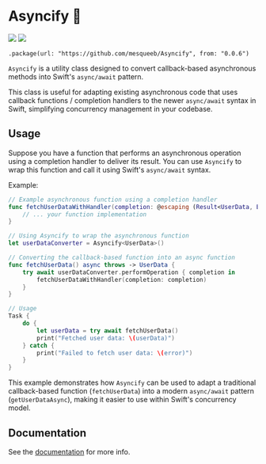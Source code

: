 # Asyncify 🔄

[![](https://img.shields.io/endpoint?url=https%3A%2F%2Fswiftpackageindex.com%2Fapi%2Fpackages%2Fmesqueeb%2FAsyncify%2Fbadge%3Ftype%3Dswift-versions)](https://swiftpackageindex.com/mesqueeb/Asyncify)
[![](https://img.shields.io/endpoint?url=https%3A%2F%2Fswiftpackageindex.com%2Fapi%2Fpackages%2Fmesqueeb%2FAsyncify%2Fbadge%3Ftype%3Dplatforms)](https://swiftpackageindex.com/mesqueeb/Asyncify)

```
.package(url: "https://github.com/mesqueeb/Asyncify", from: "0.0.6")
```

`Asyncify` is a utility class designed to convert callback-based asynchronous methods into Swift's `async/await` pattern.

This class is useful for adapting existing asynchronous code that uses callback functions / completion handlers to the newer `async/await` syntax in Swift, simplifying concurrency management in your codebase.

## Usage

Suppose you have a function that performs an asynchronous operation using a completion handler to deliver its result.
You can use `Asyncify` to wrap this function and call it using Swift's `async/await` syntax.

Example:

```swift
// Example asynchronous function using a completion handler
func fetchUserDataWithHandler(completion: @escaping (Result<UserData, Error>) -> Void) {
    // ... your function implementation
}

// Using Asyncify to wrap the asynchronous function
let userDataConverter = Asyncify<UserData>()

// Converting the callback-based function into an async function
func fetchUserData() async throws -> UserData {
    try await userDataConverter.performOperation { completion in
        fetchUserDataWithHandler(completion: completion)
    }
}

// Usage
Task {
    do {
        let userData = try await fetchUserData()
        print("Fetched user data: \(userData)")
    } catch {
        print("Failed to fetch user data: \(error)")
    }
}
```

This example demonstrates how `Asyncify` can be used to adapt a traditional callback-based function (`fetchUserData`)
into a modern `async/await` pattern (`getUserDataAsync`), making it easier to use within Swift's concurrency model.

## Documentation

See the [documentation](https://swiftpackageindex.com/mesqueeb/asyncify/main/documentation/asyncify/asyncify) for more info.
